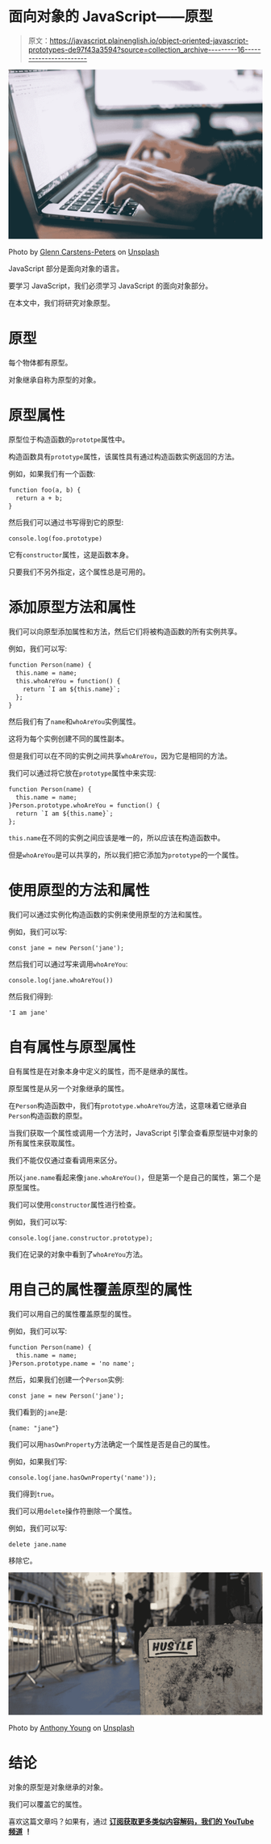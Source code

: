 # 面向对象的 JavaScript——原型

> 原文：<https://javascript.plainenglish.io/object-oriented-javascript-prototypes-de97f43a3594?source=collection_archive---------16----------------------->

![](img/d8a1f0e87c8a0714351ff5d63e15ea46.png)

Photo by [Glenn Carstens-Peters](https://unsplash.com/@glenncarstenspeters?utm_source=medium&utm_medium=referral) on [Unsplash](https://unsplash.com?utm_source=medium&utm_medium=referral)

JavaScript 部分是面向对象的语言。

要学习 JavaScript，我们必须学习 JavaScript 的面向对象部分。

在本文中，我们将研究对象原型。

# 原型

每个物体都有原型。

对象继承自称为原型的对象。

# 原型属性

原型位于构造函数的`prototpe`属性中。

构造函数具有`prototype`属性，该属性具有通过构造函数实例返回的方法。

例如，如果我们有一个函数:

```
function foo(a, b) {
  return a + b;
}
```

然后我们可以通过书写得到它的原型:

```
console.log(foo.prototype)
```

它有`constructor`属性，这是函数本身。

只要我们不另外指定，这个属性总是可用的。

# 添加原型方法和属性

我们可以向原型添加属性和方法，然后它们将被构造函数的所有实例共享。

例如，我们可以写:

```
function Person(name) {
  this.name = name;
  this.whoAreYou = function() {
    return `I am ${this.name}`;
  };
}
```

然后我们有了`name`和`whoAreYou`实例属性。

这将为每个实例创建不同的属性副本。

但是我们可以在不同的实例之间共享`whoAreYou`，因为它是相同的方法。

我们可以通过将它放在`prototype`属性中来实现:

```
function Person(name) {
  this.name = name;
}Person.prototype.whoAreYou = function() {
  return `I am ${this.name}`;
};
```

`this.name`在不同的实例之间应该是唯一的，所以应该在构造函数中。

但是`whoAreYou`是可以共享的，所以我们把它添加为`prototype`的一个属性。

# 使用原型的方法和属性

我们可以通过实例化构造函数的实例来使用原型的方法和属性。

例如，我们可以写:

```
const jane = new Person('jane');
```

然后我们可以通过写来调用`whoAreYou`:

```
console.log(jane.whoAreYou())
```

然后我们得到:

```
'I am jane'
```

# 自有属性与原型属性

自有属性是在对象本身中定义的属性，而不是继承的属性。

原型属性是从另一个对象继承的属性。

在`Person`构造函数中，我们有`prototype.whoAreYou`方法，这意味着它继承自`Person`构造函数的原型。

当我们获取一个属性或调用一个方法时，JavaScript 引擎会查看原型链中对象的所有属性来获取属性。

我们不能仅仅通过查看调用来区分。

所以`jane.name`看起来像`jane.whoAreYou()`，但是第一个是自己的属性，第二个是原型属性。

我们可以使用`constructor`属性进行检查。

例如，我们可以写:

```
console.log(jane.constructor.prototype);
```

我们在记录的对象中看到了`whoAreYou`方法。

# 用自己的属性覆盖原型的属性

我们可以用自己的属性覆盖原型的属性。

例如，我们可以写:

```
function Person(name) {
  this.name = name;
}Person.prototype.name = 'no name';
```

然后，如果我们创建一个`Person`实例:

```
const jane = new Person('jane');
```

我们看到的`jane`是:

```
{name: "jane"}
```

我们可以用`hasOwnProperty`方法确定一个属性是否是自己的属性。

例如，如果我们写:

```
console.log(jane.hasOwnProperty('name'));
```

我们得到`true`。

我们可以用`delete`操作符删除一个属性。

例如，我们可以写:

```
delete jane.name
```

移除它。

![](img/ac768c00a71c6c4db0578d3de665c9d6.png)

Photo by [Anthony Young](https://unsplash.com/@ayoungh?utm_source=medium&utm_medium=referral) on [Unsplash](https://unsplash.com?utm_source=medium&utm_medium=referral)

# 结论

对象的原型是对象继承的对象。

我们可以覆盖它的属性。

喜欢这篇文章吗？如果有，通过 [**订阅获取更多类似内容解码，我们的 YouTube 频道**](https://www.youtube.com/channel/UCtipWUghju290NWcn8jhyAw?sub_confirmation=true) **！**